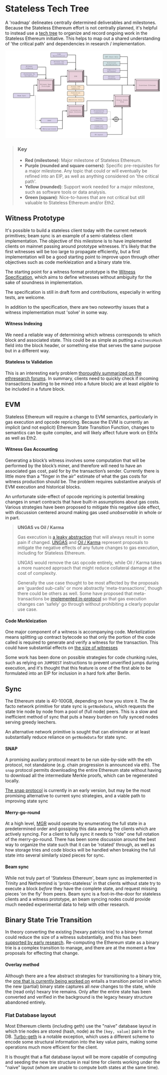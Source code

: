 # Stateless Tech Tree

A 'roadmap' delineates centrally determined deliverables and milestones. Because the Stateless Ethereum effort is not centrally planned, it's helpful to instead use a [tech tree](https://en.wikipedia.org/wiki/Technology_tree) to organize and record ongoing work in the Stateless Ethereum initiative. This helps to map out a shared understanding of 'the critical path' and dependencies in research / implementation.

![tech_tree](./assets/Stateless_Tech_Tree_06-2020.png)

> ### Key
> * **Red (milestone)**: Major milestone of Stateless Ethereum.
> * **Purple (rounded and square corners)**: Specific pre-requisites for a major milestone. Any topic that could or will eventually be refined into an EIP, as well as anything considered on 'the critical path'.
> * **Yellow (rounded)**: Support work needed for a major milestone, such as software tools or data analysis.
> * **Green (square)**: Nice-to-haves that are not critical but still valuable to Stateless Ethereum and/or Eth2.



## Witness Prototype

It's possible to build a stateless client today with the current network primitives; beam sync is an example of a semi-stateless client implementation. The objective of this milestone is to have implemented clients on mainnet passing around prototype witnesses. It's likely that the first witnesses will be too large to propagate efficiently, but a first implementation will be a good starting point to improve upon through other objectives such as code merkleization and a binary state trie.

The starting point for a witness format prototype is the [Witness Specification](./witness.md), which aims to define witnesses without ambiguity for the sake of soundness in implementation.

The specification is still in draft form and contributions, especially in writing tests, are welcome.

In addition to the specification, there are two noteworthy issues that a witness implementation must 'solve' in some way.

#### Witness Indexing

We need a reliable way of determining which witness corresponds to which block and associated state. This could be as simple as putting a `witnessHash` field into the block header, or something else that serves the same purpose but in a different way.

#### Stateless tx Validation

This is an interesting early problem [thoroughly summarized on the ethresearch forums](https://ethresear.ch/t/the-current-transaction-validation-rules-require-access-to-the-account-trie/7046). In summary, clients need to quickly check if incoming transactions (waiting to be mined into a future block) are at least *eligible* to be included in a future block.



## EVM

Stateless Ethereum will require a change to EVM semantics, particularly in gas execution and opcode repricing.  Because the EVM is currently an implicit (and not explicit) Ethereum State Transition Function, changes to semantics can be quite complex, and will likely affect future work on Eth1x as well as Eth2.

#### Witness Gas Accounting

Generating a block’s witness involves some computation that will be performed by the block’s miner, and therefore will need to have an associated gas cost, paid for by the transaction’s sender. Currently there is little more than a "finger in the air" estimate of what the gas costs for witness production should be. The problem requires substantive analysis of EVM execution and historical blocks.

An unfortunate side-effect of opcode repricing is potential breaking changes in smart contracts that have built-in assumptions about gas costs.  Various strategies have been proposed to mitigate this negative side effect, with discussion centered around making gas used *unobservable* in whole or in part.

>  **UNGAS vs Oil / Karma**
>
> Gas execution is [a leaky abstraction](https://corepaper.org/ethereum/compatibility/leaky/) that will always result in some pain if changed. [UNGAS](https://corepaper.org/ethereum/compatibility/forward/#remove-gas-observables) and [Oil / Karma](https://ethresear.ch/t/meta-transactions-oil-and-karma-megathread/7472) represent proposals to mitigate the negative effects of any future changes to gas execution, including for Stateless Ethereum.
>
> UNGAS would remove the `GAS` opcode entirely, while Oil / Karma takes a more nuanced approach that might reduce collateral damage at the cost of complexity.
>
> Generally the use case thought to be most affected by the proposals are 'guarded sub-calls' or more abstractly 'meta-transactions', though there could be others as well. Some have proposed that meta-transactions be [implemented in-protocol](https://eips.ethereum.org/EIPS/eip-2711) so that gas execution changes can 'safely' go through without prohibiting a clearly popular use case.



#### Code Merkleization

One major component of a witness is accompanying code. Merkelization means splitting up contract bytecode so that only the portion of the code called is required to generate and verify a witness for the transaction. This could have substantial effects on  [the size of witnesses](https://ethresear.ch/t/some-quick-numbers-on-code-merkelization/7260/3)

Some work has been done on possible strategies for code chunking rules, such as relying on `JUMPDEST` instructions to prevent unverified jumps during execution, and it's thought that this feature is one of the first able to be formulated into an EIP for inclusion in a hard fork after Berlin.



## Sync

The Ethereum state is 40-100GB, depending on how you store it. The de facto network primitive for state sync is `getNodeData`, which requests the state trie node by node from a pool of (full node) peers. This is a slow and inefficient method of sync that puts a heavy burden on fully synced nodes serving greedy leechers.

An alternative network primitive is sought that can eliminate or at least substantially reduce reliance on `getNodeData` for state sync.

#### SNAP

A promising auxilary protocol meant to be run side-by-side with the eth protocol, not standalone (e.g. chain progression is announced via eth). The `snap` protocol permits downloading the entire Ethereum state without having to download all the intermediate Merkle proofs, which can be regenerated locally.

[The snap protocol](https://github.com/ethereum/devp2p/blob/3fe9713658f3b3b56e4e99493c54f313e11b43a0/caps/snap.md) is currently in an early version, but may be the most promising alternative to current sync strategies, and a viable path to improving state sync

#### Merry-go-round

At a high level, [MGR](https://ethresear.ch/t/merry-go-round-sync/7158) would operate by enumerating the full state in a predetermined order and gossiping this data among the clients which are actively syncing. For a client to fully sync it needs to “ride” one full rotation of the merry-go-round. There has been some discussion around the best way to organize the state such that it can be 'rotated' through, as well as how storage tries and code blocks will be handled when breaking the full state into several similarly sized pieces for sync.

#### Beam sync

While not truly part of 'Stateless Ethereum', beam sync as implemented in Trinity and Nethermind is 'proto-stateless' in that clients without state try to execute a block *before* they have the complete state, and request missing pieces 'on the fly' from peers. Beam sync is a foot-in-the-door for stateless clients and a witness prototype, an beam syncing nodes could provide much needed experimental data to help with other research.



## Binary State Trie Transition

In theory converting the existing [hexary patricia trie] to a binary format could reduce the size of a witness substantially, and this has been [supported by early research](https://medium.com/@mandrigin/stateless-ethereum-binary-tries-experiment-b2c035497768). Re-computing the Ethereum state as a binary trie is a complex transition to manage, and there are at the moment a few proposals for effecting that change.

#### Overlay method

Although there are a few abstract strategies for transitioning to a binary trie, the [one that is currently being worked on](https://medium.com/@gballet/ethereum-state-tree-format-change-using-an-overlay-e0862d1bf201) entails a transition period in which the new (partial) binary state captures all *new* changes to the state, while the (read only) hexary trie remains. Only after the entire state has been converted and verified in the background is the legacy hexary structure abandoned entirely.

### Flat Database layout

Most Ethereum clients (including geth) use the "naive" database layout in which trie nodes are stored (hash, node) as the `[key, value]` pairs in the DB. [Turbo-geth](https://github.com/ledgerwatch/turbo-geth) is a notable exception, which uses a different scheme to encode some structural information into the key value pairs, making some operations much more efficient for the client.

It is thought that a flat database layout will be more capable of computing and seeding the new trie structure in real time for clients working under the "naive" layout (whom are unable to compute both states at the same time).
